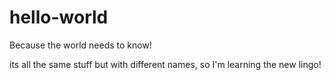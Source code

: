 # hello-world
Because the world needs to know!

its all the same stuff but with different names, so I'm learning the new lingo!
